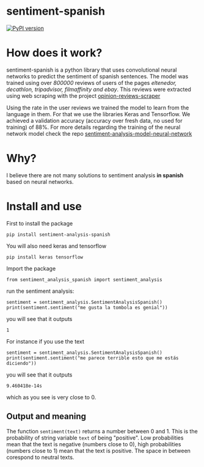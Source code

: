 # sentiment-spanish


[![PyPI version](https://badge.fury.io/py/sentiment_analysis_spanish.svg)](https://badge.fury.io/py/sentiment_analysis_spanish)

# How does it work?

sentiment-spanish is a python library that uses convolutional neural networks to predict the sentiment of spanish sentences. The model was trained using over *800000* reviews of users of the pages *eltenedor, decathlon, tripadvisor, filmaffinity and ebay*.
This reviews were extracted using web scraping with the project [opinion-reviews-scraper](https://github.com/sentiment-analysis-spanish/opinion-reviews-scraper)

Using the rate in the user reviews we trained the model to learn from the language in them. For that we use the libraries Keras and Tensorflow. We achieved a validation accuracy (accuracy over fresh data, no used for training) of 88%.
For more details regarding the training of the neural network model check the repo [sentiment-analysis-model-neural-network](https://github.com/sentiment-analysis-spanish/sentiment-analysis-model-neural-network) 

# Why?

I believe there are not many solutions to sentiment analysis **in spanish** based on neural networks.


# Install and use

First to install the package

```
pip install sentiment-analysis-spanish
```

You will also need keras and tensorflow

```
pip install keras tensorflow
```

Import the package

```
from sentiment_analysis_spanish import sentiment_analysis

```

run the sentiment analysis:

```
sentiment = sentiment_analysis.SentimentAnalysisSpanish()
print(sentiment.sentiment("me gusta la tombola es genial"))

```

you will see that it outputs 

```
1
```
For instance if you use the text 

```
sentiment = sentiment_analysis.SentimentAnalysisSpanish()
print(sentiment.sentiment("me parece terrible esto que me estás diciendo"))

```

you will see that it outputs 

```
9.460418e-14s
```

which as you see is very close to 0.

## Output and meaning
The function ``sentiment(text)`` returns a number between 0 and 1. This is the probability of string variable  ``text`` of being "positive". Low probabilities mean that the text is negative (numbers close to 0), high probabilities (numbers close to 1) mean that the text is positive. The space in between corespond to neutral texts.